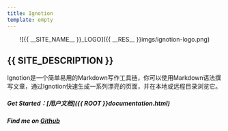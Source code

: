 ```yaml
---
title: Ignotion
template: empty
---
```

<center>![{{ __SITE_NAME__ }}_LOGO]({{ __RES__ }}imgs/ignotion-logo.png)</center>

## {{ __SITE_DESCRIPTION__ }}

Ignotion是一个简单易用的Markdown写作工具链，你可以使用Markdown语法撰写文章，通过Ignotion快速生成一系列漂亮的页面，并在本地或远程目录浏览它。

##### Get Started：[用户文档]({{ __ROOT__ }}documentation.html)

##### Find me on [Github](https://github.com/chnnnnng/ignotion)